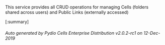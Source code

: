 






This service provides all CRUD operations for managing Cells (folders shared across users) and Public Links (externally accessed)

[:summary]

###### Auto generated by Pydio Cells Enterprise Distribution v2.0.2-rc1 on 12-Dec-2019
